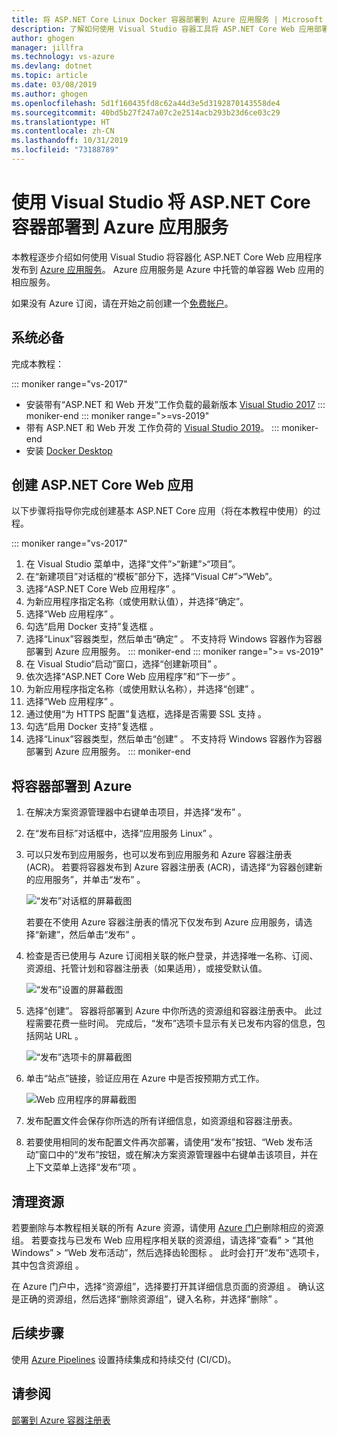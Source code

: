```yaml
---
title: 将 ASP.NET Core Linux Docker 容器部署到 Azure 应用服务 | Microsoft Docs
description: 了解如何使用 Visual Studio 容器工具将 ASP.NET Core Web 应用部署到 Azure 应用服务
author: ghogen
manager: jillfra
ms.technology: vs-azure
ms.devlang: dotnet
ms.topic: article
ms.date: 03/08/2019
ms.author: ghogen
ms.openlocfilehash: 5d1f160435fd8c62a44d3e5d3192870143558de4
ms.sourcegitcommit: 40bd5b27f247a07c2e2514acb293b23d6ce03c29
ms.translationtype: HT
ms.contentlocale: zh-CN
ms.lasthandoff: 10/31/2019
ms.locfileid: "73188789"
---
```

# <a name="deploy-an-aspnet-core-container-to-azure-app-service-using-visual-studio"></a>使用 Visual Studio 将 ASP.NET Core 容器部署到 Azure 应用服务

本教程逐步介绍如何使用 Visual Studio 将容器化 ASP.NET Core Web 应用程序发布到 [ Azure 应用服务](/azure/app-service)。 Azure 应用服务是 Azure 中托管的单容器 Web 应用的相应服务。

如果没有 Azure 订阅，请在开始之前创建一个[免费帐户](https://azure.microsoft.com/free/dotnet/?utm_source=acr-publish-doc&utm_medium=docs&utm_campaign=docs)。

## <a name="prerequisites"></a>系统必备

完成本教程：

::: moniker range="vs-2017"
- 安装带有“ASP.NET 和 Web 开发”工作负载的最新版本 [Visual Studio 2017](https://visualstudio.microsoft.com/vs/older-downloads/?utm_medium=microsoft&utm_source=docs.microsoft.com&utm_campaign=vs+2017+download)
::: moniker-end
::: moniker range=">=vs-2019"
- 带有 ASP.NET 和 Web 开发  工作负荷的 [Visual Studio 2019](https://visualstudio.microsoft.com/downloads)。
::: moniker-end
- 安装 [Docker Desktop](https://docs.docker.com/docker-for-windows/install/)

## <a name="create-an-aspnet-core-web-app"></a>创建 ASP.NET Core Web 应用

以下步骤将指导你完成创建基本 ASP.NET Core 应用（将在本教程中使用）的过程。

::: moniker range="vs-2017"
1. 在 Visual Studio 菜单中，选择“文件”>“新建”>“项目”。 
2. 在“新建项目”对话框的“模板”部分下，选择“Visual C#”>“Web”。   
3. 选择“ASP.NET Core Web 应用程序”  。
4. 为新应用程序指定名称（或使用默认值），并选择“确定”。 
5. 选择“Web 应用程序”  。
6. 勾选“启用 Docker 支持”复选框  。
7. 选择“Linux”容器类型，然后单击“确定”   。 不支持将 Windows 容器作为容器部署到 Azure 应用服务。
::: moniker-end
::: moniker range=">= vs-2019"
1. 在 Visual Studio“启动”窗口，选择“创建新项目”  。
1. 依次选择“ASP.NET Core Web 应用程序”和“下一步”   。
1. 为新应用程序指定名称（或使用默认名称），并选择“创建”  。
1. 选择“Web 应用程序”  。
1. 通过使用“为 HTTPS 配置”复选框，选择是否需要 SSL 支持  。
1. 勾选“启用 Docker 支持”复选框  。
1. 选择“Linux”容器类型，然后单击“创建”   。 不支持将 Windows 容器作为容器部署到 Azure 应用服务。
::: moniker-end

## <a name="deploy-the-container-to-azure"></a>将容器部署到 Azure

1. 在解决方案资源管理器中右键单击项目，并选择“发布”   。
1. 在“发布目标”对话框中，选择“应用服务 Linux”  。
1. 可以只发布到应用服务，也可以发布到应用服务和 Azure 容器注册表 (ACR)。 若要将容器发布到 Azure 容器注册表 (ACR)，请选择“为容器创建新的应用服务”，并单击“发布”   。

   ![“发布”对话框的屏幕截图](media/deploy-app-service/publish-app-service-linux.PNG)

   若要在不使用 Azure 容器注册表的情况下仅发布到 Azure 应用服务，请选择“新建”，然后单击“发布”   。

1. 检查是否已使用与 Azure 订阅相关联的帐户登录，并选择唯一名称、订阅、资源组、托管计划和容器注册表（如果适用），或接受默认值。

   ![“发布”设置的屏幕截图](media/deploy-app-service/publish-app-service-linux2.png)

1. 选择“创建”。  容器将部署到 Azure 中你所选的资源组和容器注册表中。 此过程需要花费一些时间。 完成后，“发布”选项卡显示有关已发布内容的信息，包括网站 URL  。

   ![“发布”选项卡的屏幕截图](media/deploy-app-service/publish-succeeded.PNG)

1. 单击“站点”链接，验证应用在 Azure 中是否按预期方式工作。

   ![Web 应用程序的屏幕截图](media/deploy-app-service/web-application-running.png)

1. 发布配置文件会保存你所选的所有详细信息，如资源组和容器注册表。
1. 若要使用相同的发布配置文件再次部署，请使用“发布”按钮、“Web 发布活动”窗口中的“发布”按钮，或在解决方案资源管理器中右键单击该项目，并在上下文菜单上选择“发布”项      。

## <a name="clean-up-resources"></a>清理资源

若要删除与本教程相关联的所有 Azure 资源，请使用 [Azure 门户](https://portal.azure.com)删除相应的资源组。 若要查找与已发布 Web 应用程序相关联的资源组，请选择“查看” > “其他 Windows” > “Web 发布活动”，然后选择齿轮图标    。 此时会打开“发布”选项卡，其中包含资源组  。

在 Azure 门户中，选择“资源组”，选择要打开其详细信息页面的资源组  。 确认这是正确的资源组，然后选择“删除资源组”，键入名称，并选择“删除”   。

## <a name="next-steps"></a>后续步骤

使用 [Azure Pipelines](/azure/devops/pipelines/?view=azure-devops) 设置持续集成和持续交付 (CI/CD)。

## <a name="see-also"></a>请参阅

[部署到 Azure 容器注册表](hosting-web-apps-in-docker.md)